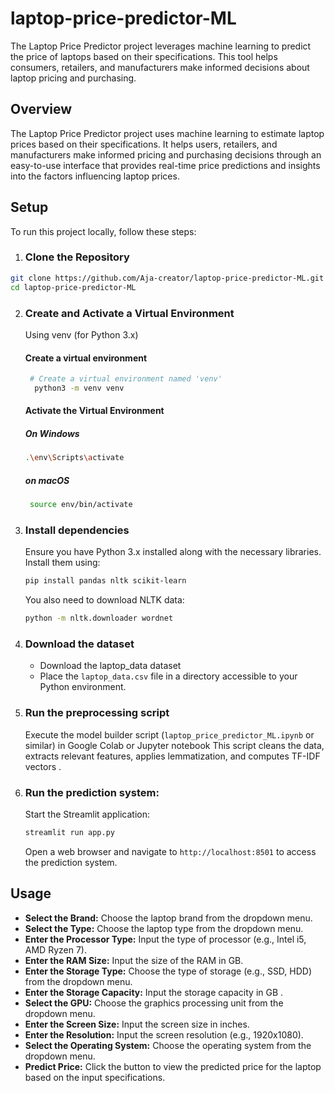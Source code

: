 # laptop-price-predictor-ML

The Laptop Price Predictor project leverages machine learning to predict the price of laptops based on their specifications. This tool helps consumers, retailers, and manufacturers make informed decisions about laptop pricing and purchasing.

## Overview

The Laptop Price Predictor project uses machine learning to estimate laptop prices based on their specifications. It helps users, retailers, and manufacturers make informed pricing and purchasing decisions through an easy-to-use interface that provides real-time price predictions and insights into the factors influencing laptop prices.

## Setup

To run this project locally, follow these steps:

1. ### Clone the Repository

```sh
git clone https://github.com/Aja-creator/laptop-price-predictor-ML.git
cd laptop-price-predictor-ML
```





2.  ### Create and Activate a Virtual Environment 
	Using venv (for Python 3.x) 
	#### Create a virtual environment 
	```bash
	 # Create a virtual environment named 'venv'
	  python3 -m venv venv
	  ```
    ####  Activate the Virtual Environment 
    ##### On Windows 
    ```bash 
    .\env\Scripts\activate
    ```
    ##### on macOS
     ```bash
      source env/bin/activate
      ```
3. ### Install dependencies

    Ensure you have Python 3.x installed along with the necessary libraries. Install them using:

    ```bash
    pip install pandas nltk scikit-learn
    ```

    You also need to download NLTK data:

    ```bash
	python -m nltk.downloader wordnet
	```

4.  ### Download the dataset

    -   Download the laptop_data dataset 
    -   Place the `laptop_data.csv`  file in a directory accessible to your Python environment.
5.  ### Run the preprocessing script

    Execute the model builder script (`laptop_price_predictor_ML.ipynb` or similar) in Google Colab or Jupyter notebook
    This script cleans the data, extracts relevant features, applies lemmatization, and computes TF-IDF vectors .

6.  ### Run the prediction system:

    Start the Streamlit application:

    ```bash
	streamlit run app.py
	```

    Open a web browser and navigate to `http://localhost:8501` to access the prediction system.

## Usage
 

 -  **Select the Brand:** Choose the laptop brand from the dropdown menu.
 -  **Select the Type:** Choose the laptop type from the dropdown menu.
 -  **Enter the Processor Type:** Input the type of processor (e.g., Intel i5, AMD Ryzen 7).
 -  **Enter the RAM Size:** Input the size of the RAM in GB.
 -  **Enter the Storage Type:** Choose the type of storage (e.g., SSD, HDD) from the dropdown menu.
 -  **Enter the Storage Capacity:** Input the storage capacity in GB .
 -  **Select the GPU:** Choose the graphics processing unit from the dropdown menu.
 -  **Enter the Screen Size:** Input the screen size in inches.
 -  **Enter the Resolution:** Input the screen resolution (e.g., 1920x1080).
 -  **Select the Operating System:** Choose the operating system from the dropdown menu.
 -  **Predict Price:** Click the button to view the predicted price for the laptop based on the input specifications.
